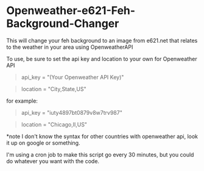 # Openweather-e621-Feh-Background-Changer
This will change your feh background to an image from e621.net that relates to the weather in your area using OpenweatherAPI

To use, be sure to set the api key and location to your own for Openweather API

> api_key = "(Your Openweather API Key)"

> location = "City,State,US"

for example:

> api_key = "iuty4897bt0879v8w7trv987"

> location = "Chicago,Il,US"

*note I don't know the syntax for other countries with openweather api, look it up on google or something.

I'm using a cron job to make this script go every 30 minutes, but you could do whatever you want with the code.
